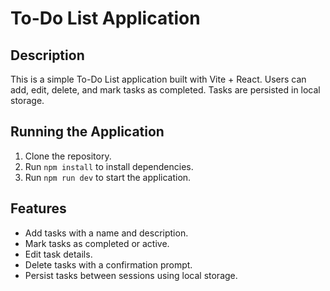 # To-Do List Application

## Description
This is a simple To-Do List application built with Vite + React. Users can add, edit, delete, and mark tasks as completed. Tasks are persisted in local storage.

## Running the Application
1. Clone the repository.
2. Run `npm install` to install dependencies.
3. Run `npm run dev` to start the application.

## Features
- Add tasks with a name and description.
- Mark tasks as completed or active.
- Edit task details.
- Delete tasks with a confirmation prompt.
- Persist tasks between sessions using local storage.
